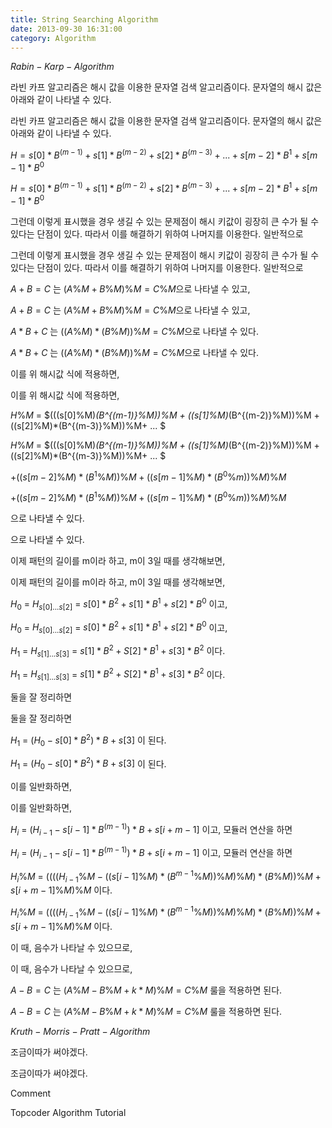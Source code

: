 ```yaml
---
title: String Searching Algorithm
date: 2013-09-30 16:31:00
category: Algorithm
---
```




$Rabin-Karp-Algorithm$

라빈 카프 알고리즘은 해시 값을 이용한 문자열 검색 알고리즘이다. 문자열의 해시 값은 아래와 같이 나타낼 수 있다.

라빈 카프 알고리즘은 해시 값을 이용한 문자열 검색 알고리즘이다. 문자열의 해시 값은 아래와 같이 나타낼 수 있다.

$H = s[0]*B^{(m-1)} + s[1]*B^{(m-2)} + s[2]*B^{(m-3)} + ... + s[m-2]*B^1+s[m-1]*B^0$

$H = s[0]*B^{(m-1)} + s[1]*B^{(m-2)} + s[2]*B^{(m-3)} + ... + s[m-2]*B^1+s[m-1]*B^0$

그런데 이렇게 표시했을 경우 생길 수 있는 문제점이 해시 키값이 굉장히 큰 수가 될 수 있다는 단점이 있다. 따라서 이를 해결하기 위하여 나머지를 이용한다. 일반적으로

그런데 이렇게 표시했을 경우 생길 수 있는 문제점이 해시 키값이 굉장히 큰 수가 될 수 있다는 단점이 있다. 따라서 이를 해결하기 위하여 나머지를 이용한다. 일반적으로

$A+B=C$ 는 $(A\%M+B\%M)\%M = C\%M$으로 나타낼 수 있고,

$A+B=C$ 는 $(A\%M+B\%M)\%M = C\%M$으로 나타낼 수 있고,

$A*B+C$ 는 $((A\%M)*(B\%M))\%M = C\%M$으로 나타낼 수 있다.

$A*B+C$ 는 $((A\%M)*(B\%M))\%M = C\%M$으로 나타낼 수 있다.

이를 위 해시값 식에 적용하면,

이를 위 해시값 식에 적용하면,

$H\%M$ = $(((s[0]\%M)*(B^{(m-1)}\%M))\%M + ((s[1]\%M)*(B^{(m-2)}\%M))\%M + ((s[2]\%M)*(B^{(m-3)}\%M))\%M+ ... $

$H\%M$ = $(((s[0]\%M)*(B^{(m-1)}\%M))\%M + ((s[1]\%M)*(B^{(m-2)}\%M))\%M + ((s[2]\%M)*(B^{(m-3)}\%M))\%M+ ... $

$+ ((s[m-2]\%M)*(B^1\%M))\%M + ((s[m-1]\%M)*(B^0\%m))\%M)\%M$

$+ ((s[m-2]\%M)*(B^1\%M))\%M + ((s[m-1]\%M)*(B^0\%m))\%M)\%M$

으로 나타낼 수 있다.

으로 나타낼 수 있다.

이제 패턴의 길이를 m이라 하고, m이 3일 때를 생각해보면,

이제 패턴의 길이를 m이라 하고, m이 3일 때를 생각해보면,

$H_0$ = $H_{s[0]...s[2]}$ = $s[0]*B^2+s[1]*B^1+s[2]*B^0$ 이고,

$H_0$ = $H_{s[0]...s[2]}$ = $s[0]*B^2+s[1]*B^1+s[2]*B^0$ 이고,

$H_1$ = $H_{s[1]...s[3]}$ = $s[1]*B^2+S[2]*B^1+s[3]*B^2$ 이다.

$H_1$ = $H_{s[1]...s[3]}$ = $s[1]*B^2+S[2]*B^1+s[3]*B^2$ 이다.

둘을 잘 정리하면

둘을 잘 정리하면

$H_1$ = $(H_0-s[0]*B^2)*B+s[3]$ 이 된다.

$H_1$ = $(H_0-s[0]*B^2)*B+s[3]$ 이 된다.

이를 일반화하면,

이를 일반화하면,

$H_i$ = $(H_{i-1}-s[i-1]*B^{(m-1)})*B+s[i+m-1]$ 이고, 모듈러 연산을 하면

$H_i$ = $(H_{i-1}-s[i-1]*B^{(m-1)})*B+s[i+m-1]$ 이고, 모듈러 연산을 하면

$H_i\%M$ = $((((H_{i-1}\%M-((s[i-1]\%M)*(B^{m-1}\%M))\%M)\%M)*(B\%M))\%M+s[i+m-1]\%M)\%M$ 이다.

$H_i\%M$ = $((((H_{i-1}\%M-((s[i-1]\%M)*(B^{m-1}\%M))\%M)\%M)*(B\%M))\%M+s[i+m-1]\%M)\%M$ 이다.

이 때, 음수가 나타날 수 있으므로,

이 때, 음수가 나타날 수 있으므로,

$A-B=C$ 는 $(A\%M-B\%M+k*M)\%M = C\%M$ 룰을 적용하면 된다.

$A-B=C$ 는 $(A\%M-B\%M+k*M)\%M = C\%M$ 룰을 적용하면 된다.





$Kruth-Morris-Pratt-Algorithm$

조금이따가 써야겠다.

조금이따가 써야겠다.

Comment

Topcoder Algorithm Tutorial

